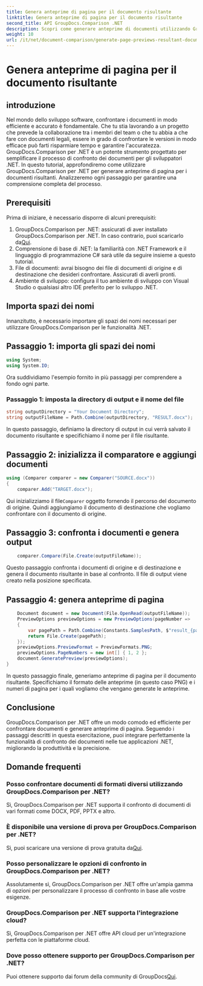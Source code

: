 ```yaml
---
title: Genera anteprime di pagina per il documento risultante
linktitle: Genera anteprime di pagina per il documento risultante
second_title: API GroupDocs.Comparison .NET
description: Scopri come generare anteprime di documenti utilizzando GroupDocs.Comparison per .NET. Confronta i documenti in modo efficiente e accurato.
weight: 10
url: /it/net/document-comparison/generate-page-previews-resultant-document/
---
```


# Genera anteprime di pagina per il documento risultante

## introduzione
Nel mondo dello sviluppo software, confrontare i documenti in modo efficiente e accurato è fondamentale. Che tu stia lavorando a un progetto che prevede la collaborazione tra i membri del team o che tu abbia a che fare con documenti legali, essere in grado di confrontare le versioni in modo efficace può farti risparmiare tempo e garantire l'accuratezza. GroupDocs.Comparison per .NET è un potente strumento progettato per semplificare il processo di confronto dei documenti per gli sviluppatori .NET. In questo tutorial, approfondiremo come utilizzare GroupDocs.Comparison per .NET per generare anteprime di pagina per i documenti risultanti. Analizzeremo ogni passaggio per garantire una comprensione completa del processo.
## Prerequisiti
Prima di iniziare, è necessario disporre di alcuni prerequisiti:
1.  GroupDocs.Comparison per .NET: assicurati di aver installato GroupDocs.Comparison per .NET. In caso contrario, puoi scaricarlo da[Qui](https://releases.groupdocs.com/comparison/net/).
2. Comprensione di base di .NET: la familiarità con .NET Framework e il linguaggio di programmazione C# sarà utile da seguire insieme a questo tutorial.
3. File di documenti: avrai bisogno dei file di documenti di origine e di destinazione che desideri confrontare. Assicurati di averli pronti.
4. Ambiente di sviluppo: configura il tuo ambiente di sviluppo con Visual Studio o qualsiasi altro IDE preferito per lo sviluppo .NET.

## Importa spazi dei nomi
Innanzitutto, è necessario importare gli spazi dei nomi necessari per utilizzare GroupDocs.Comparison per le funzionalità .NET.
## Passaggio 1: importa gli spazi dei nomi
```csharp
using System;
using System.IO;
```
Ora suddividiamo l'esempio fornito in più passaggi per comprendere a fondo ogni parte.
### Passaggio 1: imposta la directory di output e il nome del file
```csharp
string outputDirectory = "Your Document Directory";
string outputFileName = Path.Combine(outputDirectory, "RESULT.docx");
```
In questo passaggio, definiamo la directory di output in cui verrà salvato il documento risultante e specifichiamo il nome per il file risultante.
## Passaggio 2: inizializza il comparatore e aggiungi documenti
```csharp
using (Comparer comparer = new Comparer("SOURCE.docx"))
{
    comparer.Add("TARGET.docx");
```
 Qui inizializziamo il file`Comparer` oggetto fornendo il percorso del documento di origine. Quindi aggiungiamo il documento di destinazione che vogliamo confrontare con il documento di origine.
## Passaggio 3: confronta i documenti e genera output
```csharp
    comparer.Compare(File.Create(outputFileName));
```
Questo passaggio confronta i documenti di origine e di destinazione e genera il documento risultante in base al confronto. Il file di output viene creato nella posizione specificata.
## Passaggio 4: genera anteprime di pagina
```csharp
    Document document = new Document(File.OpenRead(outputFileName));
    PreviewOptions previewOptions = new PreviewOptions(pageNumber =>
    {
        var pagePath = Path.Combine(Constants.SamplesPath, $"result_{pageNumber}.png");
        return File.Create(pagePath);
    });
    previewOptions.PreviewFormat = PreviewFormats.PNG;
    previewOptions.PageNumbers = new int[] { 1, 2 };
    document.GeneratePreview(previewOptions);
}
```
In questo passaggio finale, generiamo anteprime di pagina per il documento risultante. Specifichiamo il formato delle anteprime (in questo caso PNG) e i numeri di pagina per i quali vogliamo che vengano generate le anteprime.

## Conclusione
GroupDocs.Comparison per .NET offre un modo comodo ed efficiente per confrontare documenti e generare anteprime di pagina. Seguendo i passaggi descritti in questa esercitazione, puoi integrare perfettamente la funzionalità di confronto dei documenti nelle tue applicazioni .NET, migliorando la produttività e la precisione.
## Domande frequenti
### Posso confrontare documenti di formati diversi utilizzando GroupDocs.Comparison per .NET?
Sì, GroupDocs.Comparison per .NET supporta il confronto di documenti di vari formati come DOCX, PDF, PPTX e altro.
### È disponibile una versione di prova per GroupDocs.Comparison per .NET?
 Sì, puoi scaricare una versione di prova gratuita da[Qui](https://releases.groupdocs.com/).
### Posso personalizzare le opzioni di confronto in GroupDocs.Comparison per .NET?
Assolutamente sì, GroupDocs.Comparison per .NET offre un'ampia gamma di opzioni per personalizzare il processo di confronto in base alle vostre esigenze.
### GroupDocs.Comparison per .NET supporta l'integrazione cloud?
Sì, GroupDocs.Comparison per .NET offre API cloud per un'integrazione perfetta con le piattaforme cloud.
### Dove posso ottenere supporto per GroupDocs.Comparison per .NET?
 Puoi ottenere supporto dai forum della community di GroupDocs[Qui](https://forum.groupdocs.com/c/comparison/12).